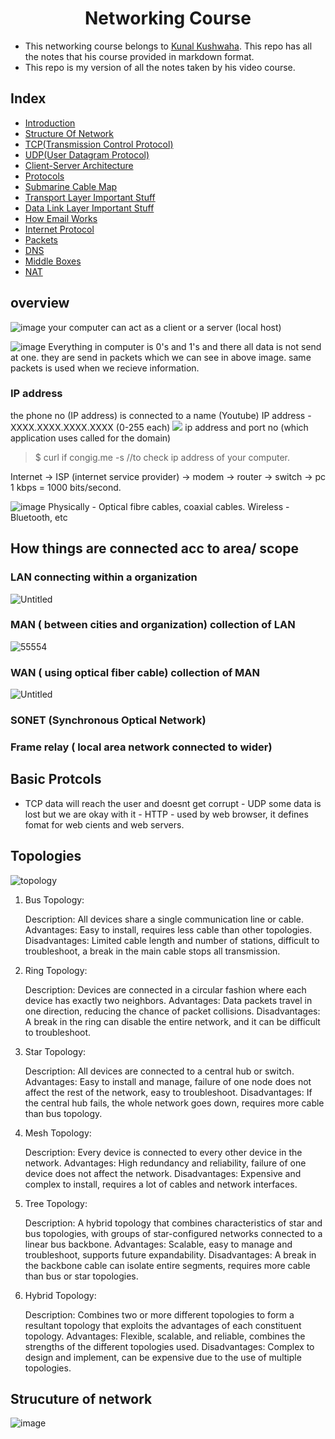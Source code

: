 <div align=center>
  <h1>Networking Course</h1>
</div>

- This networking course belongs to [Kunal Kushwaha](https://github.com/kunal-kushwaha). This repo has all the notes that his course provided in markdown format.
- This repo is my version of all the notes taken by his video course.


## Index

- [Introduction](./Introduction.md)
- [Structure Of Network](./Structure-Of-Network.md)
- [TCP(Transmission Control Protocol)](./TCP.md)
- [UDP(User Datagram Protocol)](./UDP.md)
- [Client-Server Architecture](./Client-Server-Architecture.md)
- [Protocols](./Protocols.md)
- [Submarine Cable Map](./Submarine-Cables-Map.md)
- [Transport Layer Important Stuff](./Transport-Layer.md)
- [Data Link Layer Important Stuff](./Data-Link-Layer.md)
- [How Email Works](./How-Email-Works.md)
- [Internet Protocol](./Internet-Protocol.md)
- [Packets](./Packets.md)
- [DNS](./DNS.md)
- [Middle Boxes](./Middle-Boxes.md)
- [NAT](./NAT.md)

## overview
![image](https://github.com/user-attachments/assets/9679e4bc-c638-4ca2-89e3-c85b7f6027d7)
your computer can act as a client or a server (local host)

![image](https://github.com/user-attachments/assets/d97fa085-5457-435f-9908-06aad30a1cb9)
Everything in computer is 0's and 1's and there all data is not send at one. they are send in packets which we can see in above image. same packets is used when we recieve information. 

### IP address
the phone no (IP address) is connected to a name (Youtube)
IP address - XXXX.XXXX.XXXX.XXXX (0-255 each)
![](https://media.geeksforgeeks.org/wp-content/uploads/Packet_flow_9-1.jpg)
ip address and port no (which application uses called for the domain)


> $ curl if congig.me -s //to check ip address of your computer.

Internet -> ISP (internet service provider) -> modem -> router -> switch -> pc
1 kbps = 1000 bits/second.

![image](https://github.com/user-attachments/assets/367ebb60-8506-461c-adbb-3691b788a7a9)
Physically - Optical fibre cables, coaxial cables.
Wireless - Bluetooth, etc

## How things are connected acc to area/ scope
### LAN connecting within a organization
![Untitled](https://github.com/user-attachments/assets/739cc956-ebce-4d4b-8e6b-7bdcb9575e61)

### MAN ( between cities and organization) collection of LAN
![55554](https://github.com/user-attachments/assets/53cbc6b3-8f56-4194-9abb-f241af6bb720)

### WAN ( using optical fiber cable) collection of MAN
![Untitled](https://github.com/user-attachments/assets/4c19e14a-84a8-4d06-8246-fdae2151122d)

### SONET (Synchronous Optical Network)
### Frame relay ( local area network connected to wider)

## Basic Protcols 
- TCP data will reach the user and doesnt get corrupt
               - UDP some data is lost but we are okay with it
               - HTTP - used by web browser, it defines fomat for web cients and web servers. 

## Topologies 
![topology](https://github.com/user-attachments/assets/c24f170d-228b-48db-a123-1563647fb94a)

1. Bus Topology:

    Description: All devices share a single communication line or cable.
    Advantages: Easy to install, requires less cable than other topologies.
    Disadvantages: Limited cable length and number of stations, difficult to troubleshoot, a break in the main cable stops all transmission.

2. Ring Topology:

    Description: Devices are connected in a circular fashion where each device has exactly two neighbors.
    Advantages: Data packets travel in one direction, reducing the chance of packet collisions.
    Disadvantages: A break in the ring can disable the entire network, and it can be difficult to troubleshoot.

3. Star Topology:

    Description: All devices are connected to a central hub or switch.
    Advantages: Easy to install and manage, failure of one node does not affect the rest of the network, easy to troubleshoot.
    Disadvantages: If the central hub fails, the whole network goes down, requires more cable than bus topology.

4. Mesh Topology:

    Description: Every device is connected to every other device in the network.
    Advantages: High redundancy and reliability, failure of one device does not affect the network.
    Disadvantages: Expensive and complex to install, requires a lot of cables and network interfaces.

5. Tree Topology:

    Description: A hybrid topology that combines characteristics of star and bus topologies, with groups of star-configured networks connected to a linear bus backbone.
    Advantages: Scalable, easy to manage and troubleshoot, supports future expandability.
    Disadvantages: A break in the backbone cable can isolate entire segments, requires more cable than bus or star topologies.

7. Hybrid Topology:

    Description: Combines two or more different topologies to form a resultant topology that exploits the advantages of each constituent topology.
    Advantages: Flexible, scalable, and reliable, combines the strengths of the different topologies used.
    Disadvantages: Complex to design and implement, can be expensive due to the use of multiple topologies.


## Strucuture of network

   ![image](https://github.com/user-attachments/assets/3223a8e2-9c5c-4e07-bbd5-6dfdd34a42e3)

